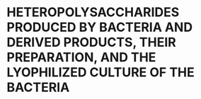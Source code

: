 # HETEROPOLYSACCHARIDES PRODUCED BY BACTERIA AND DERIVED PRODUCTS, THEIR PREPARATION, AND THE LYOPHILIZED CULTURE OF THE BACTERIA